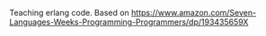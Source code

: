 Teaching erlang code. Based on https://www.amazon.com/Seven-Languages-Weeks-Programming-Programmers/dp/193435659X
